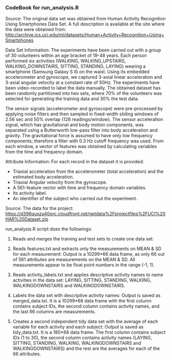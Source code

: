 
### CodeBook for run_analysis.R

Source:
The original data set was obtained from Human Activity Recognition Using Smartphones Data Set. 
A full description is available at the site where the data were obtained from: http://archive.ics.uci.edu/ml/datasets/Human+Activity+Recognition+Using+Smartphones

Data Set Information:
The experiments have been carried out with a group of 30 volunteers within an age bracket of 19-48 years. Each person performed six activities (WALKING, WALKING_UPSTAIRS, WALKING_DOWNSTAIRS, SITTING, STANDING, LAYING) wearing a smartphone (Samsung Galaxy S II) on the waist. Using its embedded accelerometer and gyroscope, we captured 3-axial linear acceleration and 3-axial angular velocity at a constant rate of 50Hz. The experiments have been video-recorded to label the data manually. The obtained dataset has been randomly partitioned into two sets, where 70% of the volunteers was selected for generating the training data and 30% the test data.

The sensor signals (accelerometer and gyroscope) were pre-processed by applying noise filters and then sampled in fixed-width sliding windows of 2.56 sec and 50% overlap (128 readings/window). The sensor acceleration signal, which has gravitational and body motion components, was separated using a Butterworth low-pass filter into body acceleration and gravity. The gravitational force is assumed to have only low frequency components; therefore a filter with 0.3 Hz cutoff frequency was used. From each window, a vector of features was obtained by calculating variables from the time and frequency domain.
 
Attribute Information:
For each record in the dataset it is provided:
* Triaxial acceleration from the accelerometer (total acceleration) and the estimated body acceleration.
* Triaxial Angular velocity from the gyroscope.
* A 561-feature vector with time and frequency domain variables.
* Its activity label.
* An identifier of the subject who carried out the experiment. 


Source:
The data for the project: https://d396qusza40orc.cloudfront.net/getdata%2Fprojectfiles%2FUCI%20HAR%20Dataset.zip

run_analysis.R script does the followings:

1) Reads and merges the training and test sets to create one data set:

2) Reads features.txt and extracts only the measurements on MEAN & SD for each measurement:
Output is a 10299*66 data frame, as only 66 out of 561 attributes are measurements on the MEAN & SD. All measurements appear to be float point numbers in the range (-1, 1).

3) Reads activity_labels.txt and applies descriptive activity names to name activities in the data set: LAYING, SITTING, STANDING, WALKING, WALKINGDOWNSTAIRS and WALKINGDOWNSTAIRS.

4) Labels the data set with descriptive activity names: 
Output is saved as merged_data.txt. It is a 10299*68 data frame with the first column contains subject IDs, the second column contains activity names, and the last 66 columns are measurements.

5) Creates a second independent tidy data set with the average of each variable for each activity and each subject:
Output is saved as tidy_data.txt. It is a 180*68 data frame. The first column contains subject IDs (1 to 30), the second column contains activity names (LAYING, SITTING, STANDING, WALKING, WALKINGDOWNSTAIRS and WALKINGDOWNSTAIRS) and the rest are the averages for each of the 66 attributes.
